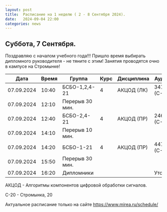 ```yaml
---
layout: post
title:  Расписание на 1 неделю ( 2 - 8 Сентября 2024).
date:   2024-09-04 22:00
categories: news
---
```


## Суббота, 7 Сентября.
Поздравляю с началом учебного года!!!
Пришло время выбирать дипломного руководителя - не тяните с этим!
Занятия проводятся очно в кампусе на Стромынке!

| Дата          | Время   | Группа               | Курс | Дисциплина  | Аудитория  | Материалы |
| ------------- | ------- | -------------------- | ---- | ----------- | ---------- | --------- |
|07.09.2024     |10:40    |БСБО-1,2,4-21         |   4  |АКЦОД (ЛК)   |  347 (С-20)|           |
|07.09.2024     |12:10    |Перерыв 30 мин.       |      |             |            |           |
|07.09.2024     |12:40    |БСБО-2,4-21           |   4  |АКЦОД (ПР)   |  246 (С-20)|           |
|07.09.2024     |14:10    |Перерыв 10 мин.       |      |             |            |           |
|07.09.2024     |14:20    |БСБО-1-21             |   4  |АКЦОД (ПР)   |  447 (С-20)|           |
|07.09.2024     |15:50    |Перерыв 30 мин.       |      |             |            |           |
|07.09.2024     |16:20    |Дипломники            |      |             |  Уточняется|           |

АКЦОД - Алгоритмы компонентов цифровой обработки сигналов.

С-20 - Стромынка, 20

Актуальное расписание только на сайте https://www.mirea.ru/schedule/


